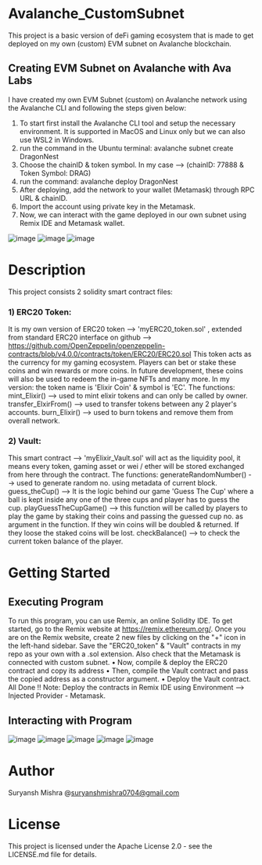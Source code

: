 # Avalanche_CustomSubnet
This project is a basic version of deFi gaming ecosystem that is made to get deployed on my own (custom) EVM subnet on Avalanche blockchain.
## Creating EVM Subnet on Avalanche with Ava Labs
I have created my own EVM Subnet (custom) on Avalanche network using the Avalanche CLI and following the steps given below:
1) To start first install the Avalanche CLI tool and setup the necessary environment. It is supported in MacOS and Linux only but we can also use WSL2 in Windows.
2) run the command in the Ubuntu terminal: avalanche subnet create DragonNest
3) Choose the chainID & token symbol. In my case --> (chainID: 77888 & Token Symbol: DRAG)
4) run the command: avalanche deploy DragonNest
5) After deploying, add the network to your wallet (Metamask) through RPC URL & chainID.
6) Import the account using private key in the Metamask.
7) Now, we can interact with the game deployed in our own subnet using Remix IDE and Metamask wallet.
   
![image](https://github.com/user-attachments/assets/61df29c5-4c92-4d66-a294-7c82d01e05fa)
![image](https://github.com/user-attachments/assets/7bd0d4cc-74f1-4a98-a992-c4edbf32cae5)
![image](https://github.com/user-attachments/assets/a1b1dd11-0856-4e37-b34f-9d985fd88ca5)

# Description
This project consists 2 solidity smart contract files:
### 1) ERC20 Token:
It is my own version of ERC20 token --> 'myERC20_token.sol' , extended from standard ERC20 interface on github --> 
https://github.com/OpenZeppelin/openzeppelin-contracts/blob/v4.0.0/contracts/token/ERC20/ERC20.sol
This token acts as the currency for my gaming ecosystem. Players can bet or stake these coins and win rewards or more coins.
In future development, these coins will also be used to redeem the in-game NFTs and many more.
In my version: the token name is 'Elixir Coin' & symbol is 'EC'.
The functions: mint_Elixir() --> used to mint elixir tokens and can only be called by owner.
transfer_ElxirFrom() --> used to transfer tokens between any 2 player's accounts.
burn_Elixir() --> used to burn tokens and remove them from overall network.

### 2) Vault: 
This smart contract --> 'myElixir_Vault.sol' will act as the liquidity pool, it means every token, gaming asset or wei / ether will be stored exchanged from here through the contract.
The functions: generateRandomNumber() --> used to generate random no. using metadata of current block.
guess_theCup() --> It is the logic behind our game 'Guess The Cup' where a ball is kept inside any one of the three cups and player has to guess the cup.
playGuessTheCupGame() --> this function will be called by players to play the game by staking their coins and passing the guessed cup no. as argument in the function.
If they win coins will be doubled & returned.
If they loose the staked coins will be lost.
checkBalance() --> to check the current token balance of the player.
# Getting Started 
## Executing Program
To run this program, you can use Remix, an online Solidity IDE. To get started, go to the Remix website at https://remix.ethereum.org/. Once you are on the Remix website, create 2 new files by clicking on the "+" icon in the left-hand sidebar. Save the "ERC20_token" & "Vault" contracts in my repo as your own with a .sol extension. Also check that the Metamask is connected with custom subnet.
•	Now, compile & deploy the ERC20 contract and copy its address 
•	Then, compile the Vault contract and pass the copied address as a constructor argument.
•	Deploy the Vault contract. All Done !!
Note: Deploy the contracts in Remix IDE using Environment --> Injected Provider - Metamask.

## Interacting with Program
![image](https://github.com/user-attachments/assets/5f377180-b84c-45ff-a715-b2e9d56bec1d)
![image](https://github.com/user-attachments/assets/39abf3b6-a05a-4195-8591-37bcfeaa21fd)
![image](https://github.com/user-attachments/assets/0e9b2e5a-4cae-4be6-a8e6-185d65914e14)
![image](https://github.com/user-attachments/assets/fa7eed33-3e7c-4d97-a3a5-6524fe51a3cf)
![image](https://github.com/user-attachments/assets/7267c5e1-6e0a-4d26-ba12-817e3a19c485)





# Author 
Suryansh Mishra @suryanshmishra0704@gmail.com
# License
This project is licensed under the Apache License 2.0 - see the LICENSE.md file for details.






